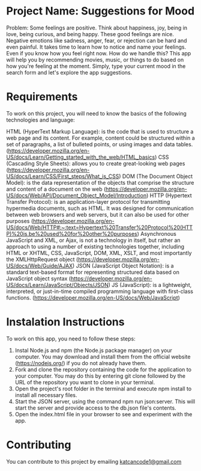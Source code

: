 # Project Name: Suggestions for Mood

Problem: 
Some feelings are positive. Think about happiness, joy, being in love, being curious, and being happy. These good feelings are nice. Negative emotions like sadness, anger, fear, or rejection can be hard and even painful. It takes time to learn how to notice and name your feelings. Even if you know how you feel right now. How do we handle this? This app will help you by recommending movies, music, or things to do based on how you're feeling at the moment. Simply, type your current mood in the search form and let's explore the app suggestions.

# Requirements
To work on this project, you will need to know the basics of the following technologies and language:

HTML (HyperText Markup Language): is the code that is used to structure a web page and its content. For example, content could be structured within a set of paragraphs, a list of bulleted points, or using images and data tables. (https://developer.mozilla.org/en-US/docs/Learn/Getting_started_with_the_web/HTML_basics)
CSS (Cascading Style Sheets): allows you to create great-looking web pages (https://developer.mozilla.org/en-US/docs/Learn/CSS/First_steps/What_is_CSS)
DOM (The Document Object Model): is the data representation of the objects that comprise the structure and content of a document on the web (https://developer.mozilla.org/en-US/docs/Web/API/Document_Object_Model/Introduction)
HTTP (Hypertext Transfer Protocol): is an application-layer protocol for transmitting hypermedia documents, such as HTML. It was designed for communication between web browsers and web servers, but it can also be used for other purposes (https://developer.mozilla.org/en-US/docs/Web/HTTP#:~:text=Hypertext%20Transfer%20Protocol%20(HTTP)%20is,be%20used%20for%20other%20purposes) 
Asynchronous JavaScript and XML, or Ajax, is not a technology in itself, but rather an approach to using a number of existing technologies together, including HTML or XHTML, CSS, JavaScript, DOM, XML, XSLT, and most importantly the XMLHttpRequest object (https://developer.mozilla.org/en-US/docs/Web/Guide/AJAX)
JSON (JavaScript Object Notation): is a standard text-based format for representing structured data based on JavaScript object syntax (https://developer.mozilla.org/en-US/docs/Learn/JavaScript/Objects/JSON)
JS (JavaScript): is a lightweight, interpreted, or just-in-time compiled programming language with first-class functions. (https://developer.mozilla.org/en-US/docs/Web/JavaScript)

# Instalation Instructions
To work on this app, you need to follow these steps:
1. Instal Node.js and npm (the Node.js package manager) on your computer. You may download and install them from the official website (https://nodejs.org/) if you do not already have them.
2. Fork and clone the repository containing the code for the application to your computer. You may do this by entering git clone followed by the URL of the repository you want to clone in your terminal.
3. Open the project's root folder in the terminal and execute npm install to install all necessary files.
4. Start the JSON server, using the command npm run json:server. This will start the server and provide access to the db.json file's contents.
5. Open the index.html file in your browser to see and experiment with the app.

# Contributing
You can contribute to this project by emailing katcancode1@gmail.com
